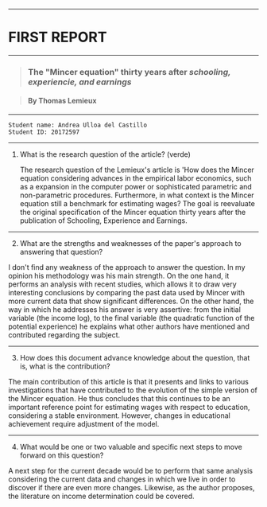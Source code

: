 _________
# FIRST REPORT
_________

> ### **The "Mincer equation" thirty years after *schooling, experiencie, and earnings***

> #### By Thomas Lemieux

---

    Student name: Andrea Ulloa del Castillo
    Student ID: 20172597

---

1. What is the research question of the article? (verde)

    The research question of the Lemieux's article is 'How does the Mincer equation considering advances in the empirical labor economics, such as a expansion in the computer power or sophisticated parametric and non-parametric procedures. Furthermore, in what context is the Mincer equation still a benchmark for estimating wages?   The goal is reevaluate the original specification of the Mincer equation thirty years after the publication of Schooling, Experience and Earnings.


---

2.   What are the strengths and weaknesses of the paper's approach to answering that question? 

I don't find any weakness of the approach to answer the question. In my opinion his methodology was his main strength. On the one hand, it performs an analysis with recent studies, which allows it to draw very interesting conclusions by comparing the past data used by Mincer with more current data that show significant differences. On the other hand, the way in which he addresses his answer is very assertive: from the initial variable (the income log), to the final variable (the quadratic function of the potential experience) he explains what other authors have mentioned and contributed regarding the subject.


---

3. How does this document advance knowledge about the question, that is, what is the contribution?

The main contribution of this article is that it presents and links to various investigations that have contributed to the evolution of the simple version of the Mincer equation. He thus concludes that this continues to be an important reference point for estimating wages with respect to education, considering a stable environment. However, changes in educational achievement require adjustment of the model.


---

4. What would be one or two valuable and specific next steps to move forward on this question? 

A next step for the current decade would be to perform that same analysis considering the current data and changes in which we live in order to discover if there are even more changes. Likewise, as the author proposes, the literature on income determination could be covered.
